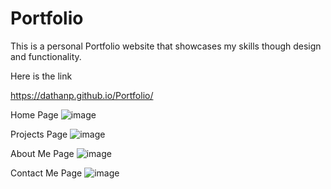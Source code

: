# Portfolio
 
This is a personal Portfolio website that showcases my skills though design and functionality.

Here is the link

https://dathanp.github.io/Portfolio/

Home Page
![image](https://github.com/user-attachments/assets/ea19778d-0d0d-4fe6-8dce-303731dc9dd1)

Projects Page
![image](https://github.com/user-attachments/assets/c10ebe1a-c70e-43c9-a3f6-d7e9625c15e3)

About Me Page
![image](https://github.com/user-attachments/assets/6a29dbf8-2726-4bfb-a397-300a21569851)

Contact Me Page
![image](https://github.com/user-attachments/assets/ce27d130-f989-42c9-8f41-3af54c8f0154)
